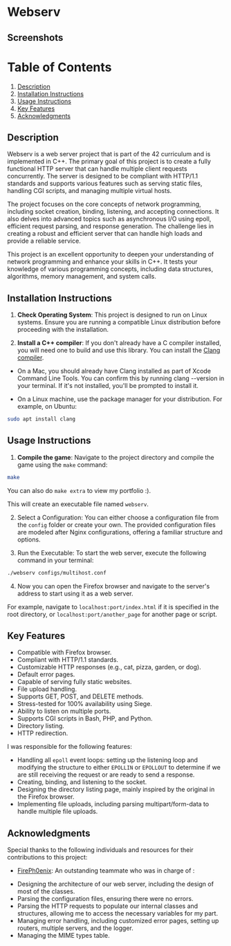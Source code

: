 # Webserv

## Screenshots

# Table of Contents
1. [Description](#description)
2. [Installation Instructions](#installation-instructions)
3. [Usage Instructions](#usage-instructions)
4. [Key Features](#key-features)
5. [Acknowledgments](#acknowledgments)

## Description

Webserv is a web server project that is part of the 42 curriculum and is implemented in C++. The primary goal of this project is to create a fully functional HTTP server that can handle multiple client requests concurrently. The server is designed to be compliant with HTTP/1.1 standards and supports various features such as serving static files, handling CGI scripts, and managing multiple virtual hosts.

The project focuses on the core concepts of network programming, including socket creation, binding, listening, and accepting connections. It also delves into advanced topics such as asynchronous I/O using epoll, efficient request parsing, and response generation. The challenge lies in creating a robust and efficient server that can handle high loads and provide a reliable service.

This project is an excellent opportunity to deepen your understanding of network programming and enhance your skills in C++. It tests your knowledge of various programming concepts, including data structures, algorithms, memory management, and system calls.

## Installation Instructions

1. **Check Operating System**: This project is designed to run on Linux systems. Ensure you are running a compatible Linux distribution before proceeding with the installation.

2. **Install a C++ compiler**: If you don't already have a C compiler installed, you will need one to build and use this library. You can install the [Clang compiler](https://clang.llvm.org).
   
- On a Mac, you should already have Clang installed as part of Xcode Command Line Tools. You can confirm this by running clang --version in your terminal. If it's not installed, you'll be prompted to install it.

- On a Linux machine, use the package manager for your distribution. For example, on Ubuntu:
```bash
sudo apt install clang
```

## Usage Instructions

1. **Compile the game**: Navigate to the project directory and compile the game using the `make` command:
```bash
make
```

You can also do `make extra` to view my portfolio :).

This will create an executable file named `webserv`.

2. Select a Configuration: You can either choose a configuration file from the `config` folder or create your own. The provided configuration files are modeled after Nginx configurations, offering a familiar structure and options.

3. Run the Executable: To start the web server, execute the following command in your terminal:
```bash
./webserv configs/multihost.conf
```

4. Now you can open the Firefox browser and navigate to the server's address to start using it as a web server.

For example, navigate to `localhost:port/index.html` if it is specified in the root directory, or `localhost:port/another_page` for another page or script.

## Key Features

- Compatible with Firefox browser.
- Compliant with HTTP/1.1 standards.
- Customizable HTTP responses (e.g., cat, pizza, garden, or dog).
- Default error pages.
- Capable of serving fully static websites.
- File upload handling.
- Supports GET, POST, and DELETE methods.
- Stress-tested for 100% availability using Siege.
- Ability to listen on multiple ports.
- Supports CGI scripts in Bash, PHP, and Python.
- Directory listing.
- HTTP redirection.

I was responsible for the following features:

* Handling all `epoll` event loops: setting up the listening loop and modifying the structure to either `EPOLLIN` or `EPOLLOUT` to determine if we are still receiving the request or are ready to send a response.
* Creating, binding, and listening to the socket.
* Designing the directory listing page, mainly inspired by the original in the Firefox browser.
* Implementing file uploads, including parsing multipart/form-data to handle multiple file uploads.

## Acknowledgments

Special thanks to the following individuals and resources for their contributions to this project:

- [FirePh0enix](https://github.com/FirePh0enix): An outstanding teammate who was in charge of :
* Designing the architecture of our web server, including the design of most of the classes.
* Parsing the configuration files, ensuring there were no errors.
* Parsing the HTTP requests to populate our internal classes and structures, allowing me to access the necessary variables for my part.
* Managing error handling, including customized error pages, setting up routers, multiple servers, and the logger.
* Managing the MIME types table.